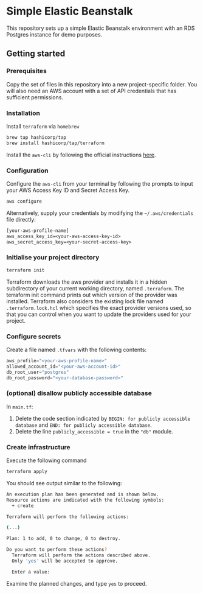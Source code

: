 # Simple Elastic Beanstalk

This repository sets up a simple Elastic Beanstalk environment with an RDS Postgres instance for demo purposes.

## Getting started

### Prerequisites

Copy the set of files in this repository into a new project-specific folder. You will also need an AWS account with a set of API credentials that has sufficient permissions.

### Installation

Install `terraform` via `homebrew`

```zsh
brew tap hashicorp/tap
brew install hashicorp/tap/terraform
```

Install the `aws-cli` by following the official instructions [here](https://docs.aws.amazon.com/cli/latest/userguide/getting-started-install.html).

### Configuration

Configure the `aws-cli` from your terminal by following the prompts to input your AWS Access Key ID and Secret Access Key.

```zsh
aws configure
```

Alternatively, supply your credentials by modifying the `~/.aws/credentials` file directly:

```txt
[your-aws-profile-name]
aws_access_key_id=<your-aws-access-key-id>
aws_secret_access_key=<your-secret-access-key>
```

### Initialise your project directory

```zsh
terraform init
```

Terraform downloads the aws provider and installs it in a hidden subdirectory of your current working directory, named `.terraform`. The terraform init command prints out which version of the provider was installed. Terraform also considers the existing lock file named `.terraform.lock.hcl` which specifies the exact provider versions used, so that you can control when you want to update the providers used for your project.

### Configure secrets

Create a file named `.tfvars` with the following contents:

```.tfvars
aws_profile="<your-aws-profile-name>"
allowed_account_id="<your-aws-account-id>"
db_root_user="postgres"
db_root_password="<your-database-password>"
```

### (optional) disallow publicly accessible database

In `main.tf`:

1. Delete the code section indicated by `BEGIN: for publicly accessible database` and `END: for publicly accessible database`.
2. Delete the line `publicly_accessible = true` in the `"db"` module.

### Create infrastructure

Execute the following command

```zsh
terraform apply
```

You should see output similar to the following:

```zsh
An execution plan has been generated and is shown below.
Resource actions are indicated with the following symbols:
  + create

Terraform will perform the following actions:

(...)

Plan: 1 to add, 0 to change, 0 to destroy.

Do you want to perform these actions?
  Terraform will perform the actions described above.
  Only 'yes' will be accepted to approve.

  Enter a value:
```

Examine the planned changes, and type `yes` to proceed.
